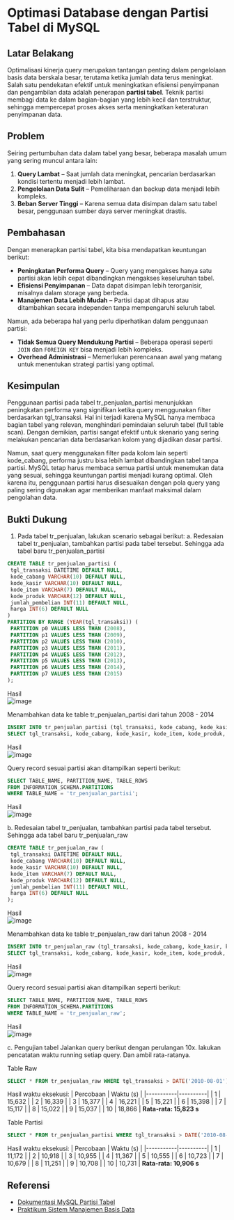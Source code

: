 
# **Optimasi Database dengan Partisi Tabel di MySQL**  

## **Latar Belakang**  
Optimalisasi kinerja query merupakan tantangan penting dalam pengelolaan basis data berskala besar, terutama ketika jumlah data terus meningkat. Salah satu pendekatan efektif untuk meningkatkan efisiensi penyimpanan dan pengambilan data adalah penerapan **partisi tabel**. Teknik partisi membagi data ke dalam bagian-bagian yang lebih kecil dan terstruktur, sehingga mempercepat proses akses serta meningkatkan keteraturan penyimpanan data.

## **Problem**  
Seiring pertumbuhan data dalam tabel yang besar, beberapa masalah umum yang sering muncul antara lain:  
1. **Query Lambat** – Saat jumlah data meningkat, pencarian berdasarkan kondisi tertentu menjadi lebih lambat.  
2. **Pengelolaan Data Sulit** – Pemeliharaan dan backup data menjadi lebih kompleks.  
3. **Beban Server Tinggi** – Karena semua data disimpan dalam satu tabel besar, penggunaan sumber daya server meningkat drastis.  

## **Pembahasan**  
Dengan menerapkan partisi tabel, kita bisa mendapatkan keuntungan berikut:  
- **Peningkatan Performa Query** – Query yang mengakses hanya satu partisi akan lebih cepat dibandingkan mengakses keseluruhan tabel.
- **Efisiensi Penyimpanan** – Data dapat disimpan lebih terorganisir, misalnya dalam storage yang berbeda.  
- **Manajemen Data Lebih Mudah** – Partisi dapat dihapus atau ditambahkan secara independen tanpa mempengaruhi seluruh tabel.  

Namun, ada beberapa hal yang perlu diperhatikan dalam penggunaan partisi:  
- **Tidak Semua Query Mendukung Partisi** – Beberapa operasi seperti `JOIN` dan `FOREIGN KEY` bisa menjadi lebih kompleks.
- **Overhead Administrasi** – Memerlukan perencanaan awal yang matang untuk menentukan strategi partisi yang optimal.  

## **Kesimpulan**  
Penggunaan partisi pada tabel tr_penjualan_partisi menunjukkan peningkatan performa yang signifikan ketika query menggunakan filter berdasarkan tgl_transaksi. Hal ini terjadi karena MySQL hanya membaca bagian tabel yang relevan, menghindari pemindaian seluruh tabel (full table scan). Dengan demikian, partisi sangat efektif untuk skenario yang sering melakukan pencarian data berdasarkan kolom yang dijadikan dasar partisi.

Namun, saat query menggunakan filter pada kolom lain seperti kode_cabang, performa justru bisa lebih lambat dibandingkan tabel tanpa partisi. MySQL tetap harus membaca semua partisi untuk menemukan data yang sesuai, sehingga keuntungan partisi menjadi kurang optimal. Oleh karena itu, penggunaan partisi harus disesuaikan dengan pola query yang paling sering digunakan agar memberikan manfaat maksimal dalam pengolahan data.

## **Bukti Dukung**  
1. Pada tabel tr_penjualan, lakukan scenario sebagai berikut: 
a. Redesaian tabel tr_penjualan, tambahkan partisi pada tabel tersebut. Sehingga  ada tabel baru tr_penjualan_partisi
```sql
CREATE TABLE tr_penjualan_partisi ( 
 tgl_transaksi DATETIME DEFAULT NULL, 
 kode_cabang VARCHAR(10) DEFAULT NULL, 
 kode_kasir VARCHAR(10) DEFAULT NULL, 
 kode_item VARCHAR(7) DEFAULT NULL, 
 kode_produk VARCHAR(12) DEFAULT NULL, 
 jumlah_pembelian INT(11) DEFAULT NULL,  
 harga INT(6) DEFAULT NULL 
) 
PARTITION BY RANGE (YEAR(tgl_transaksi)) ( 
 PARTITION p0 VALUES LESS THAN (2008), 
 PARTITION p1 VALUES LESS THAN (2009), 
 PARTITION p2 VALUES LESS THAN (2010), 
 PARTITION p3 VALUES LESS THAN (2011), 
 PARTITION p4 VALUES LESS THAN (2012), 
 PARTITION p5 VALUES LESS THAN (2013), 
 PARTITION p6 VALUES LESS THAN (2014), 
 PARTITION p7 VALUES LESS THAN (2015) 
);
```
Hasil <br>
![image](https://github.com/user-attachments/assets/211ec94f-6038-43b7-b4ec-20a9f189c5fa)

Menambahkan data ke table tr_penjualan_partisi dari tahun 2008 - 2014
```sql
INSERT INTO tr_penjualan_partisi (tgl_transaksi, kode_cabang, kode_kasir, kode_item,  kode_produk, jumlah_pembelian, harga) ( 
SELECT tgl_transaksi, kode_cabang, kode_kasir, kode_item, kode_produk, jumlah_pembelian, harga_produk FROM tr_penjualan )
```
Hasil <br>
![image](https://github.com/user-attachments/assets/ce2f82dd-8c33-4200-a154-76f947553c4d)

Query record sesuai partisi akan ditampilkan seperti  berikut:
```sql
SELECT TABLE_NAME, PARTITION_NAME, TABLE_ROWS 
FROM INFORMATION_SCHEMA.PARTITIONS 
WHERE TABLE_NAME = 'tr_penjualan_partisi'; 
```
Hasil <br>
![image](https://github.com/user-attachments/assets/4ad62381-f90b-4f6c-9aa4-85d56593f829)

b. Redesaian tabel tr_penjualan, tambahkan partisi pada tabel tersebut. Sehingga  ada tabel baru tr_penjualan_raw
```sql
CREATE TABLE tr_penjualan_raw ( 
 tgl_transaksi DATETIME DEFAULT NULL, 
 kode_cabang VARCHAR(10) DEFAULT NULL, 
 kode_kasir VARCHAR(10) DEFAULT NULL, 
 kode_item VARCHAR(7) DEFAULT NULL, 
 kode_produk VARCHAR(12) DEFAULT NULL, 
 jumlah_pembelian INT(11) DEFAULT NULL,  
 harga INT(6) DEFAULT NULL 
);
```
Hasil <br>
![image](https://github.com/user-attachments/assets/8f347184-e0f3-4892-be9a-39d0c0b9e312)

Menambahkan data ke table tr_penjualan_raw dari tahun 2008 - 2014
```sql
INSERT INTO tr_penjualan_raw (tgl_transaksi, kode_cabang, kode_kasir, kode_item,  kode_produk, jumlah_pembelian, harga) ( 
SELECT tgl_transaksi, kode_cabang, kode_kasir, kode_item, kode_produk, jumlah_pembelian, harga_produk FROM tr_penjualan )
```
Hasil <br>
![image](https://github.com/user-attachments/assets/5b53145d-7bca-40b0-a209-d79948d57192)

Query record sesuai partisi akan ditampilkan seperti  berikut:
```sql
SELECT TABLE_NAME, PARTITION_NAME, TABLE_ROWS 
FROM INFORMATION_SCHEMA.PARTITIONS 
WHERE TABLE_NAME = 'tr_penjualan_raw'; 
```
Hasil <br>
![image](https://github.com/user-attachments/assets/649f55e8-24c9-44b5-b758-837965028b70)


c. Pengujian tabel 
Jalankan query berikut dengan perulangan 10x. lakukan pencatatan waktu running setiap query. Dan ambil rata-ratanya.

Table Raw
```sql
SELECT * FROM tr_penjualan_raw WHERE tgl_transaksi > DATE('2010-08-01') AND tgl_transaksi < DATE('2011-07-31') 
```
Hasil waktu eksekusi:
| Percobaan | Waktu (s) |
|-----------|----------|
| 1         | 15,632   |
| 2         | 16,339   |
| 3         | 15,377   |
| 4         | 16,221   |
| 5         | 15,221   |
| 6         | 15,398   |
| 7         | 15,117   |
| 8         | 15,022   |
| 9         | 15,037   |
| 10        | 18,866   |
**Rata-rata: 15,823 s**

Table Partisi
```sql
SELECT * FROM tr_penjualan_partisi WHERE tgl_transaksi > DATE('2010-08-01') AND tgl_transaksi < DATE('2011-07-31')
```
Hasil waktu eksekusi:
| Percobaan | Waktu (s) |
|-----------|----------|
| 1         | 11,172   |
| 2         | 10,918   |
| 3         | 10,955   |
| 4         | 11,367   |
| 5         | 10,555   |
| 6         | 10,723   |
| 7         | 10,679   |
| 8         | 11,251   |
| 9         | 10,708   |
| 10        | 10,731   |
**Rata-rata: 10,906 s**


## **Referensi**  
- [Dokumentasi MySQL Partisi Tabel](https://dev.mysql.com/doc/refman/8.0/en/partitioning.html)  
- [Praktikum Sistem Manajemen Basis Data](https://drive.google.com/file/d/1YGY-s6ULwffHcAX69vc4-AAlst_k1uw7/view?usp=sharing)
